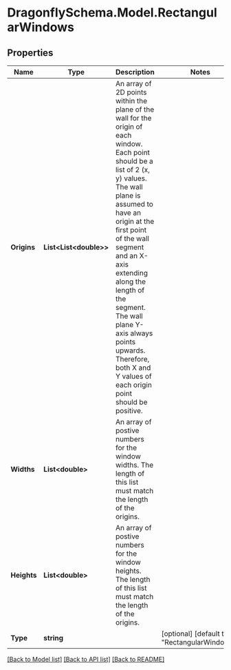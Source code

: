 
# DragonflySchema.Model.RectangularWindows

## Properties

Name | Type | Description | Notes
------------ | ------------- | ------------- | -------------
**Origins** | **List&lt;List&lt;double&gt;&gt;** | An array of 2D points within the plane of the wall for the origin of each window. Each point should be a list of 2 (x, y) values. The wall plane is assumed to have an origin at the first point of the wall segment and an X-axis extending along the length of the segment. The wall plane Y-axis always points upwards. Therefore, both X and Y values of each origin point should be positive. | 
**Widths** | **List&lt;double&gt;** | An array of postive numbers for the window widths. The length of this list must match the length of the origins. | 
**Heights** | **List&lt;double&gt;** | An array of postive numbers for the window heights. The length of this list must match the length of the origins. | 
**Type** | **string** |  | [optional] [default to "RectangularWindows"]

[[Back to Model list]](../README.md#documentation-for-models)
[[Back to API list]](../README.md#documentation-for-api-endpoints)
[[Back to README]](../README.md)

